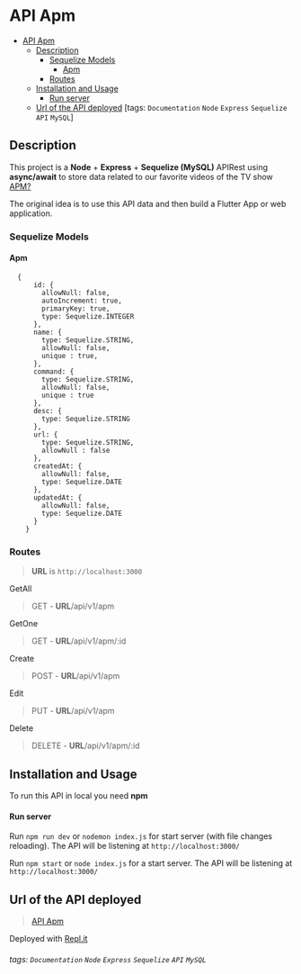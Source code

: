 API Apm
===

- [API Apm](#api-apm)
  * [Description](#description)
    + [Sequelize Models](#sequelize-models)
      - [Apm](#apm)
    + [Routes](#routes)
  * [Installation and Usage](#installation-and-usage)
      - [Run server](#run-server)
  * [Url of the API deployed](#url-of-the-api-deployed)
    [tags: `Documentation` `Node` `Express` `Sequelize` `API` `MySQL`]

## Description

This project is a **Node** + **Express** + **Sequelize (MySQL)** APIRest using **async/await** 
to store data related to our favorite videos of the TV show [APM?](https://www.ccma.cat/tv3/apm/)

The original idea is to use this API data and then build a Flutter App or web application.

### Sequelize Models

#### Apm

```
  {
      id: {
        allowNull: false,
        autoIncrement: true,
        primaryKey: true,
        type: Sequelize.INTEGER
      },
      name: {
        type: Sequelize.STRING,
        allowNull: false,
        unique : true,
      },
      command: {
        type: Sequelize.STRING,
        allowNull: false,
        unique : true
      },
      desc: {
        type: Sequelize.STRING
      },
      url: {
        type: Sequelize.STRING,
        allowNull : false
      },
      createdAt: {
        allowNull: false,
        type: Sequelize.DATE
      },
      updatedAt: {
        allowNull: false,
        type: Sequelize.DATE
      }
    }
```

### Routes

> **URL** is `http://localhost:3000`

GetAll
>GET - **URL**/api/v1/apm

GetOne
> GET - **URL**/api/v1/apm/:id

Create
> POST - **URL**/api/v1/apm

Edit
> PUT -  **URL**/api/v1/apm

Delete
> DELETE - **URL**/api/v1/apm/:id


## Installation and Usage

To run this API in local you need **npm**

#### Run server

Run `npm run dev` or `nodemon index.js` for start server (with file changes reloading). The API will be listening at `http://localhost:3000/`

Run `npm start` or `node index.js` for a start server. The API will be listening at `http://localhost:3000/`


Url of the API deployed
---
> [API Apm](https://api-node-apm.omarpv.repl.co) 

Deployed with [Repl.it](https://repl.it/)


###### tags: `Documentation` `Node` `Express` `Sequelize` `API` `MySQL`